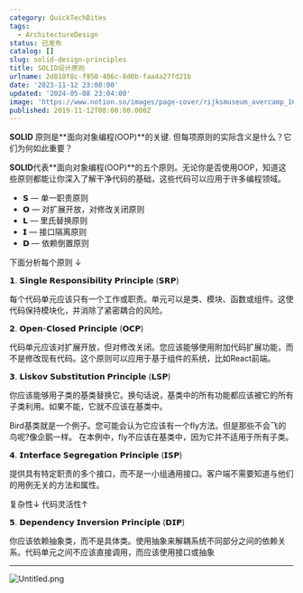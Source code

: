 ```yaml
---
category: QuickTechBites
tags:
  - ArchitectureDesign
status: 已发布
catalog: []
slug: solid-design-principles
title: SOLID设计原则
urlname: 2d810f8c-f950-406c-8d0b-faa4a27fd21b
date: '2023-11-12 23:08:00'
updated: '2024-05-08 23:04:00'
image: 'https://www.notion.so/images/page-cover/rijksmuseum_avercamp_1620.jpg'
published: 2019-11-12T08:00:00.000Z
---
```


**SOLID** 原则是**面向对象编程(OOP)**的关键. 但每项原则的实际含义是什么？它们为何如此重要？


**SOLID**代表**面向对象编程(OOP)**的五个原则。无论你是否使用OOP，知道这些原则都能让你深入了解干净代码的基础，这些代码可以应用于许多编程领域。

- 𝗦 — 单一职责原则
- 𝗢 — 对扩展开放，对修改关闭原则
- 𝗟 — 里氏替换原则
- 𝗜 — 接口隔离原则
- 𝗗 — 依赖倒置原则

下面分析每个原则 ↓


𝟭. 𝗦𝗶𝗻𝗴𝗹𝗲 𝗥𝗲𝘀𝗽𝗼𝗻𝘀𝗶𝗯𝗶𝗹𝗶𝘁𝘆 𝗣𝗿𝗶𝗻𝗰𝗶𝗽𝗹𝗲 (𝗦𝗥𝗣)


每个代码单元应该只有一个工作或职责。单元可以是类、模块、函数或组件。这使代码保持模块化，并消除了紧密耦合的风险。


𝟮. 𝗢𝗽𝗲𝗻-𝗖𝗹𝗼𝘀𝗲𝗱 𝗣𝗿𝗶𝗻𝗰𝗶𝗽𝗹𝗲 (𝗢𝗖𝗣)


代码单元应该对扩展开放，但对修改关闭。您应该能够使用附加代码扩展功能，而不是修改现有代码。这个原则可以应用于基于组件的系统，比如React前端。


𝟯. 𝗟𝗶𝘀𝗸𝗼𝘃 𝗦𝘂𝗯𝘀𝘁𝗶𝘁𝘂𝘁𝗶𝗼𝗻 𝗣𝗿𝗶𝗻𝗰𝗶𝗽𝗹𝗲 (𝗟𝗦𝗣)


你应该能够用子类的基类替换它。换句话说，基类中的所有功能都应该被它的所有子类利用。如果不能，它就不应该在基类中。


Bird基类就是一个例子。您可能会认为它应该有一个fly方法。但是那些不会飞的鸟呢?像企鹅一样。
在本例中，fly不应该在基类中，因为它并不适用于所有子类。


𝟰. 𝗜𝗻𝘁𝗲𝗿𝗳𝗮𝗰𝗲 𝗦𝗲𝗴𝗿𝗲𝗴𝗮𝘁𝗶𝗼𝗻 𝗣𝗿𝗶𝗻𝗰𝗶𝗽𝗹𝗲 (𝗜𝗦𝗣)


提供具有特定职责的多个接口，而不是一小组通用接口。客户端不需要知道与他们的用例无关的方法和属性。


复杂性↓
代码灵活性↑


𝟱. 𝗗𝗲𝗽𝗲𝗻𝗱𝗲𝗻𝗰𝘆 𝗜𝗻𝘃𝗲𝗿𝘀𝗶𝗼𝗻 𝗣𝗿𝗶𝗻𝗰𝗶𝗽𝗹𝗲 (𝗗𝗜𝗣)


你应该依赖抽象类，而不是具体类。使用抽象来解耦系统不同部分之间的依赖关系。代码单元之间不应该直接调用，而应该使用接口或抽象


---


![Untitled.png](https://prod-files-secure.s3.us-west-2.amazonaws.com/5d24fe63-e567-4804-86f9-9fdc62e13082/6fc4afd3-478b-4aaf-9884-0a3f8e406a71/Untitled.png?X-Amz-Algorithm=AWS4-HMAC-SHA256&X-Amz-Content-Sha256=UNSIGNED-PAYLOAD&X-Amz-Credential=ASIAZI2LB466QJ5PEXUG%2F20250404%2Fus-west-2%2Fs3%2Faws4_request&X-Amz-Date=20250404T213437Z&X-Amz-Expires=3600&X-Amz-Security-Token=IQoJb3JpZ2luX2VjEKX%2F%2F%2F%2F%2F%2F%2F%2F%2F%2FwEaCXVzLXdlc3QtMiJHMEUCIGi1O0K8WzNxRIDWTshi75Y7ZmgOT3KxUG5RA%2FTojo4CAiEAlZgpFze5B%2FTLgb7K3oInKyPeEYmWhs0geUNhzffx908q%2FwMIHhAAGgw2Mzc0MjMxODM4MDUiDKdSsq%2F9nQ8kOGlvcCrcA6r3umBhS9Okytrj2DS2B7XKpn%2FH1Y9kDL0OyO8ln0tvpaaXi1Pu3PNTe0FWrlFruzoM5V6dLzEl5CrddkubtRqLTjLwe%2BFhNKJexKwaZuyNQyBWiCBEFkFyr%2BgthkELemuYOBEKNj92vaGaWQHXdp2yU6ZY6WjpdExlYs4ENYlJzVCS%2BdDX0AES12DI27nnQk%2F90PmFdeu9aaq1%2FcS2871q8mmcf6TPc7xEPTFHf747351JkJ%2FK7U2YZBqZDLUOLzEb8FHJ%2FYffPSQ5kn9weq993a3imDdRXITVhb3udr8ky9A7qrFJOhcEnXpXSkPfhIJ4wxLxfF3tUFpJUxaWExD4YtQmaW4XFHBw2BjY0LdKTW9d7pgy0ti9ikwjB9GBoPZuraWXjpMnomLypuWrYgXG7DEzM40mJ2CaH1MB3E2Y25KSX5gRsu%2Ba8rZkHGqBYT3QcGd2rLvtL8qXm5vq8QuJRjEwsz%2BdI70b2qx4qzYogp0vzRIapeUYpLiPd9uU29%2FwrQNVKNJbNsZfm1F73iOsw0FYsy16CC%2B7OwSaXPNMyDvL5AhTTruEq8yH67Vyc8%2FuahNVKAqD2ztqFOIWYcFqxxdfQNUpqZKRj0NU6j1AIhxtljBkCo4A5ap0MJ2Hwb8GOqUBTEiUeKn8s7kNpTJKS5cXSaWJyNpRMjFldFS2gIMZblOhQvFjXraguZFOicpDed98UNQbBRs4r%2FKakAjXG7qSF8u%2BC5oRRv50o4qP1PXr1GTt8f%2BzYVyFjt5taO1awQTfxNrSPt%2B1FST0e9Vo7z%2FBnnsXHiHC1nDGuWjXIlyM57lOyS7%2Bpd9ARmvfJ4Uzu%2FGz75gcaEHAdphE%2BDMIeV%2BgMNlWfp8B&X-Amz-Signature=a1debd6b6c5a7f02afbc6279d063573e38f25cce7572fe906ca88cc1bb56995f&X-Amz-SignedHeaders=host&x-id=GetObject)

